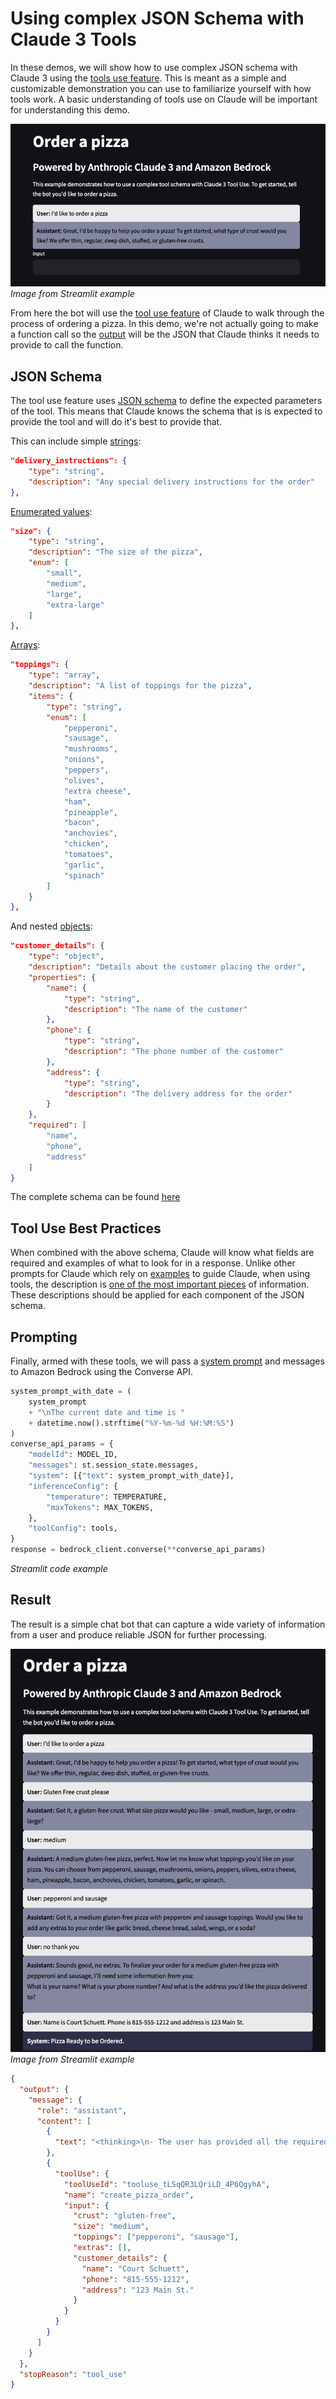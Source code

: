 # Using complex JSON Schema with Claude 3 Tools

In these demos, we will show how to use complex JSON schema with Claude 3 using the [tools use feature](https://docs.anthropic.com/en/docs/tool-use#how-tool-use-works). This is meant as a simple and customizable demonstration you can use to familiarize yourself with how tools work. A basic understanding of tools use on Claude will be important for understanding this demo.

![OrderAPizza](/complex-schema-tool-use/images/OrderAPizza.png)
_Image from Streamlit example_

From here the bot will use the [tool use feature](https://docs.anthropic.com/en/docs/tool-use) of Claude to walk through the process of ordering a pizza. In this demo, we're not actually going to make a function call so the [output](https://docs.anthropic.com/en/docs/tool-use#json-output) will be the JSON that Claude thinks it needs to provide to call the function.

## JSON Schema

The tool use feature uses [JSON schema](https://json-schema.org/) to define the expected parameters of the tool. This means that Claude knows the schema that is is expected to provide the tool and will do it's best to provide that.

This can include simple [strings](https://json-schema.org/understanding-json-schema/reference/string):

```json
"delivery_instructions": {
    "type": "string",
    "description": "Any special delivery instructions for the order"
},
```

[Enumerated values](https://json-schema.org/understanding-json-schema/reference/enum):

```json
"size": {
    "type": "string",
    "description": "The size of the pizza",
    "enum": [
        "small",
        "medium",
        "large",
        "extra-large"
    ]
},
```

[Arrays](https://json-schema.org/understanding-json-schema/reference/array):

```json
"toppings": {
    "type": "array",
    "description": "A list of toppings for the pizza",
    "items": {
        "type": "string",
        "enum": [
            "pepperoni",
            "sausage",
            "mushrooms",
            "onions",
            "peppers",
            "olives",
            "extra cheese",
            "ham",
            "pineapple",
            "bacon",
            "anchovies",
            "chicken",
            "tomatoes",
            "garlic",
            "spinach"
        ]
    }
},
```

And nested [objects](https://json-schema.org/understanding-json-schema/reference/object):

```json
"customer_details": {
    "type": "object",
    "description": "Details about the customer placing the order",
    "properties": {
        "name": {
            "type": "string",
            "description": "The name of the customer"
        },
        "phone": {
            "type": "string",
            "description": "The phone number of the customer"
        },
        "address": {
            "type": "string",
            "description": "The delivery address for the order"
        }
    },
    "required": [
        "name",
        "phone",
        "address"
    ]
}
```

The complete schema can be found [here](/complex-schema-tool-use/streamlit-python-example/tool_use/input_schema.py)

## Tool Use Best Practices

When combined with the above schema, Claude will know what fields are required and examples of what to look for in a response. Unlike other prompts for Claude which rely on [examples](https://docs.anthropic.com/en/docs/use-examples) to guide Claude, when using tools, the description is [one of the most important pieces](https://docs.anthropic.com/en/docs/tool-use#best-practices-for-tool-definitions) of information. These descriptions should be applied for each component of the JSON schema.

## Prompting

Finally, armed with these tools, we will pass a [system prompt](tool_use/system_prompt.py) and messages to Amazon Bedrock using the Converse API.

```python
system_prompt_with_date = (
    system_prompt
    + "\nThe current date and time is "
    + datetime.now().strftime("%Y-%m-%d %H:%M:%S")
)
converse_api_params = {
    "modelId": MODEL_ID,
    "messages": st.session_state.messages,
    "system": [{"text": system_prompt_with_date}],
    "inferenceConfig": {
        "temperature": TEMPERATURE,
        "maxTokens": MAX_TOKENS,
    },
    "toolConfig": tools,
}
response = bedrock_client.converse(**converse_api_params)
```

_Streamlit code example_

## Result

The result is a simple chat bot that can capture a wide variety of information from a user and produce reliable JSON for further processing.

![ReadyToOrder](/complex-schema-tool-use/images/ReadyToOrder.png)
_Image from Streamlit example_

```json
{
  "output": {
    "message": {
      "role": "assistant",
      "content": [
        {
          "text": "<thinking>\n- The user has provided all the required information to complete their pizza order:\n  - Crust: Gluten-free\n  - Size: Medium\n  - Toppings: Pepperoni, Sausage\n  - Extras: None\n  - Customer Name: Court Schuett\n  - Customer Phone: 815-555-1212\n  - Delivery Address: 123 Main St.\n- I now have everything needed from the data model, so I can invoke the tool to place the order.\n</thinking>"
        },
        {
          "toolUse": {
            "toolUseId": "tooluse_tLSqQR3LQriLD_4P6QgyhA",
            "name": "create_pizza_order",
            "input": {
              "crust": "gluten-free",
              "size": "medium",
              "toppings": ["pepperoni", "sausage"],
              "extras": [],
              "customer_details": {
                "name": "Court Schuett",
                "phone": "815-555-1212",
                "address": "123 Main St."
              }
            }
          }
        }
      ]
    }
  },
  "stopReason": "tool_use"
}
```
